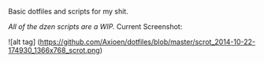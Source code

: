 Basic dotfiles and scripts for my shit.

*All of the dzen scripts are a WIP.*
Current Screenshot:

![alt tag] (https://github.com/Axioen/dotfiles/blob/master/scrot_2014-10-22-174930_1366x768_scrot.png)
